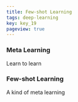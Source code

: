 ```yaml
---
title: Few-shot Learning
tags: deep-learning
key: key_19
pageview: true
---
```


### Meta Learning

Learn to learn

### Few-shot Learning

A kind of meta learning



